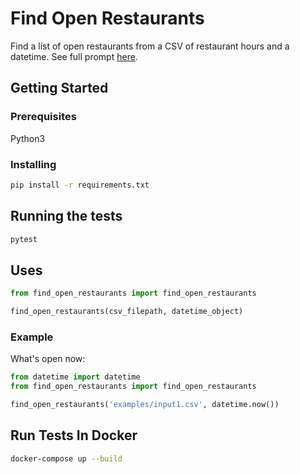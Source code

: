 # Find Open Restaurants

Find a list of open restaurants from a CSV of restaurant hours and a datetime. See full prompt [here](https://gist.github.com/sharpmoose/d25487b913a08f6a6e6059c07035a041).

## Getting Started

### Prerequisites

Python3

### Installing

```bash
pip install -r requirements.txt
```

## Running the tests

```bash
pytest
```

## Uses

```python
from find_open_restaurants import find_open_restaurants

find_open_restaurants(csv_filepath, datetime_object)
```

### Example

What's open now:

```python
from datetime import datetime
from find_open_restaurants import find_open_restaurants

find_open_restaurants('examples/input1.csv', datetime.now())
```

## Run Tests In Docker

```bash
docker-compose up --build
```